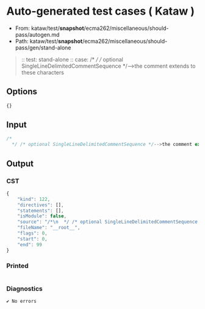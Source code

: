# Auto-generated test cases ( Kataw )
- From: kataw/test/__snapshot__/ecma262/miscellaneous/should-pass/autogen.md
- Path: kataw/test/__snapshot__/ecma262/miscellaneous/should-pass/gen/stand-alone
> :: test: stand-alone
> :: case: /*
>            */ /* optional SingleLineDelimitedCommentSequence */-->the comment extends to these characters
## Options

`````js
{}
`````
## Input

`````js
/*
  */ /* optional SingleLineDelimitedCommentSequence */-->the comment extends to these characters
`````
## Output

### CST

```javascript
{
    "kind": 122,
    "directives": [],
    "statements": [],
    "isModule": false,
    "source": "/*\n  */ /* optional SingleLineDelimitedCommentSequence */-->the comment extends to these characters",
    "fileName": "__root__",
    "flags": 0,
    "start": 0,
    "end": 99
}
```

### Printed

```javascript


```

### Diagnostics

```javascript
✔ No errors
```

